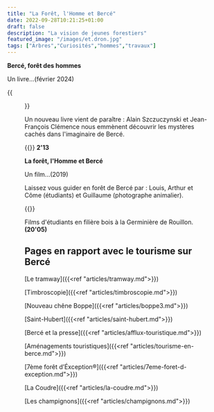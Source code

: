 ```yaml
---
title: "La Forêt, l'Homme et Bercé"
date: 2022-09-28T10:21:25+01:00
draft: false
description: "La vision de jeunes forestiers"
featured_image: "/images/et.dron.jpg"
tags: ["Arbres","Curiosités","hommes","travaux"]
---
```


 
**Bercé, forêt des hommes**

Un livre...(février 2024)

{{<figure src="/images/articles/livre.jpg" title="Le livre d'Alain Szczuczynski et de Jean-François Clémence">}}

Un nouveau livre vient de paraître :
Alain Szczuczynski et Jean-François Clémence nous emmènent
découvrir les mystères cachés dans l'imaginaire de Bercé.

{{<youtube id="unO0oqrmd1Q">}} **2'13**


**La forêt, l'Homme et Bercé**

Un film...(2019)

Laissez vous guider en forêt de Bercé par :
Louis, Arthur et Côme (étudiants)
et Guillaume (photographe animalier).


{{<youtube id="IcelTcBckeE">}}
  
Films d'étudiants en filière bois à la Germinière de Rouillon. **(20'05)**

## Pages en rapport avec le tourisme sur Bercé ##

[Le tramway]({{<ref "articles/tramway.md">}})

[Timbroscopie]({{<ref "articles/timbroscopie.md">}})

[Nouveau chêne Boppe]({{<ref "articles/boppe3.md">}})

[Saint-Hubert]({{<ref "articles/saint-hubert.md">}})

[Bercé et la presse]({{<ref "articles/afflux-touristique.md">}})

[Aménagements touristiques]({{<ref "articles/tourisme-en-berce.md">}})

[7ème forêt d’Éxception®]({{<ref "articles/7eme-foret-d-exception.md">}})

[La Coudre]({{<ref "articles/la-coudre.md">}})

[Les champignons]({{<ref "articles/champignons.md">}})
